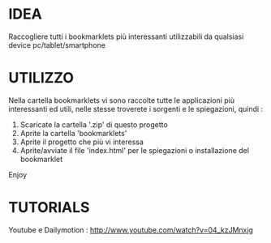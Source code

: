 IDEA
======

Raccogliere tutti i bookmarklets più interessanti utilizzabili da qualsiasi device pc/tablet/smartphone

UTILIZZO
======

Nella cartella bookmarklets vi sono raccolte tutte le applicazioni più interessanti ed utili, nelle stesse
troverete i sorgenti e le spiegazioni, quindi :

1. Scaricate la cartella '.zip' di questo progetto
2. Aprite la cartella 'bookmarklets'
3. Aprite il progetto che più vi interessa
4. Aprite/avviate il file 'index.html' per le spiegazioni o installazione del bookmarklet

Enjoy

TUTORIALS
======

Youtube e Dailymotion : http://www.youtube.com/watch?v=04_kzJMnxjg
